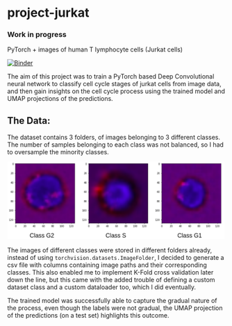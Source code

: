 # project-jurkat
### Work in progress
PyTorch + images of human T lymphocyte cells (Jurkat cells)

[![Binder](https://camo.githubusercontent.com/bfeb5472ee3df9b7c63ea3b260dc0c679be90b97/68747470733a2f2f696d672e736869656c64732e696f2f62616467652f72656e6465722d6e627669657765722d6f72616e67652e7376673f636f6c6f72423d66333736323626636f6c6f72413d346434643464)](https://nbviewer.jupyter.org/github/Mainakdeb/project-jurkat/)


The aim of this project was to train a PyTorch based Deep Convolutional neural network to classify cell cycle stages of jurkat cells from image data, and then gain insights on the cell cycle process using the trained model and UMAP projections of the predictions.

## The Data:
The dataset contains 3 folders, of images belonging to 3 different classes. The number of samples belonging to each class was not balanced, so I had to oversample the minority classes.

<img src="images/jurkat_classes.png" width=500 />

The images of different classes were stored in different folders already, instead of using ```torchvision.datasets.ImageFolder```, I decided to generate a csv file with columns containing image paths and their corresponding classes. This also enabled me to implement K-Fold cross validation later down the line, but this came with the added trouble of defining a custom dataset class and a custom dataloader too, which I did eventually.




The trained model was successfully able to capture the gradual nature of the process, even though the labels were not gradual, the UMAP projection of the predictions (on a test set) highlights this outcome.
